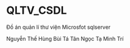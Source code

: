 # QLTV_CSDL
Đồ án quản lí thư viện
Microsfot sqlserver
</hr>
Nguyễn Thế Hùng
Bùi Tá Tân Ngọc
Tạ Minh Trí
